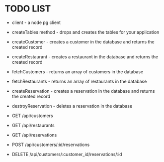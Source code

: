 # TODO LIST

- client - a node pg client
- createTables method - drops and creates the      tables for your application
- createCustomer - creates a customer in the database and returns the created record
- createRestaurant - creates a restaurant in the database and returns the created record
- fetchCustomers - returns an array of customers in the database
- fetchRestaurants - returns an array of restaurants in the database
- createReservation - creates a reservation in the database and returns the created record
- destroyReservation - deletes a reservation in the database

- GET /api/customers 
- GET /api/restaurants
- GET /api/reservations
- POST /api/customers/:id/reservations
- DELETE /api/customers/:customer_id/reservations/:id 